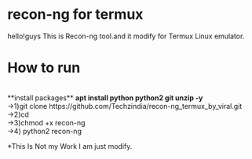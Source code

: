 # recon-ng for termux
hello!guys This is Recon-ng tool.and it modify for Termux Linux emulator.</br>
<h1></b>How to run</h1></br>
**install packages**
<b> apt install python python2 git unzip -y </b><br>
->1)git clone https://github.com/Techzindia/recon-ng_termux_by_viral.git </br>
->2)cd </br>
->3)chmod +x recon-ng</br>
->4) python2 recon-ng</br>

*This Is Not my Work I am just modify.
